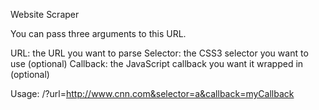 Website Scraper

You can pass three arguments to this URL.

URL: the URL you want to parse
Selector: the CSS3 selector you want to use (optional)
Callback: the JavaScript callback you want it wrapped in (optional)

Usage: /?url=http://www.cnn.com&selector=a&callback=myCallback
